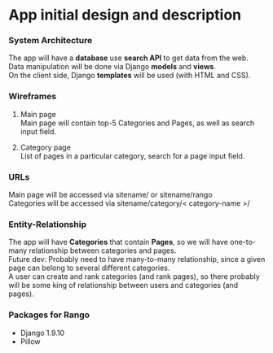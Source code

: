 # App initial design and description

### System Architecture

The app will have a **database** use **search API** to get data from the web.  
Data manipulation will be done via Django **models** and **views**.  
On the client side, Django **templates** will be used (with HTML and CSS).

### Wireframes

1. Main page  
    Main page will contain top-5 Categories and Pages, as well as search input field.

2. Category page  
    List of pages in a particular category, search for a page input field.

### URLs

Main page will be accessed via sitename/ or sitename/rango  
Categories will be accessed via sitename/category/< category-name >/

### Entity-Relationship 

The app will have **Categories** that contain **Pages**, so we will have one-to-many relationship between categories and pages.  
Future dev: Probably need to have many-to-many relationship, since a given page can belong to several different categories.  
A user can create and rank categories (and rank pages), so there probably will be some king of relationship between users and categories (and pages).

### Packages for Rango

- Django 1.9.10
- Pillow 
